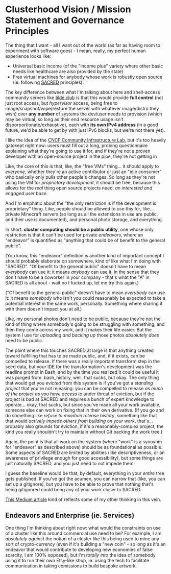 # Clusterhood Vision / Mission Statement and Governance Principles

The thing that I want - all I want out of the world (as far as having room to experiment with software goes) - I mean, really, my perfect human experience looks like:

- Universal basic income (of the "income plus" variety where other basic needs like healthcare are also provided by the state)
- Free virtual machines for anybody whose work is robustly open source (ie. following [SACRED][] principles).

[SACRED]: https://github.com/stuartpb/sacred-tenets

The key difference between what I'm talking about here and shell-access community servers like [tilde.club][] is that this would provide **full control** (not just root access, but *hypervisor* access, being free to image/snapshot/wipe/restore the server with whatever image/distro they wish) over **any number** of systems the dev/user needs to provision (which may be virtual, so long as their end resource usage isn't disporportionate/exhaustive), each with **its own IPv4 address** (in a good future, we'd be able to get by with just IPv6 blocks, but we're not there yet).

[tilde.club]: https://github.com/tildeclub/tilde.club

I like the idea of the [CNCF Community Infrastructure Lab][cncf/cluster], but it's too heavily gatekept right now: users must fill out a long, probing questionnaire explaining what they're going to use it for, and if they're not a proven developer with an open-source project in the pipe, they're not getting in

[cncf/cluster]: https://github.com/cncf/cluster

Like, the core of this is that, like, the "free VMs" thing... it should apply to *everyone*, whether they're an active contributor or just an "idle consumer" who basically only pulls other people's changes. So long as they're not using the VM for *proprietary development*, it should be free, because this allows for the *real* thing open source projects need: *an interested and engaged user base*.

And I'm emphatic about the "the only restriction is if the development is proprietary" thing. Like, people should be allowed to use this for, like... private Minecraft servers (so long as all the extensions in use are public, and their use is documented), and personal photo storage, and everything.

In short: **cluster computing should be a public utility**, one whose only restriction is that it can't be used for private *endeavors*, where an "endeavor" is quantified as "anything that could be of benefit to the general public".

(You know, this "endeavor" definition is another kind of important concept I should probably elaborate on somewhere, kind of like what I'm doing with "SACRED". "Of benefit to the general public" doesn't have to mean *everybody* can use it: it means *anybody* can use it, in the sense that they don't have to be a coworker in your company - that's what the "A" in SACRED is all about - wait no I fucked up, let me try this again.)

("Of benefit to the general public" doesn't have to mean *everybody* can use it: it means *somebody* who isn't you could reasonably be expected to take a potential interest in the same work, personally. Something where sharing it with them doesn't impact you at all.)

Like, my personal photos don't need to be public, because they're not the kind of thing where somebody's going to be struggling with something, and then they come across my work, and it makes their life easier. But the system I use for *uploading and backing up* those photos *absolutely does* need to be public.

The point where this touches SACRED at large is that anything created toward fulfilling that has to be made public, and, if it exists, can be compelled to release. If there was a really important transform step in the seed data, but your IDE for the transformation's development was the readline prompt in Bash, and by the time you realized it could be useful it was purged from .bash_history, well, that sucks, but okay. The only thing that would get you *evicted* from this system is if you've got a *standing project* that you're not releasing: you can be compelled to release *as much of the project as you have access to* under threat of eviction, but if the project is bad at SACRED and requires a bunch of expert knowledge to operate... okay, that sucks, but since you've made all your work available, someone else can work on fixing that in their own derivative. (If you go and do something like *refuse to maintain release history*, something like that that would *actively impede others from building on your work*, that's... probably also grounds for eviction, if it's a reasonably-complex project, the kind you really shouldn't try to maintain without Git backing the work tree.)

Again, the point is that all work on the system (where "work" is a synoynm for "endeavor" as described above) should be as foundational as possible. Some aspects of SACRED are limited by abilities (like descriptiveness, or an awareness of privilege enough for good accessibility), but some things are just naturally SACRED, and you just need to not impede them.

I guess the baseline would be that, by default, everything in your *entire* tree gets published. If you've got the acumen, you can narrow that (like, you can set up a gitignore), but you have to be able to prove that nothing that's being gitignored could bring any of your work closer to SACRED.

[This Medium article](https://medium.com/@jkriss/anti-capitalist-human-scale-software-and-why-it-matters-5936a372b9d) kind of reflects some of my other thinking in this vein.

## Endeavors and Enterprise (ie. Services)

One thing I'm thinking about right now: what would the constraints on use of a cluster like this around commercial use need to be? For example, I am *absolutely against* the notion of a cluster like this being used to mine any sort of crypto-currency (even if it's building a "new coin" - so long as it's an endeavor that would contribute to developing new economies of false scarcity, I am 100% opposed), but I'm *totally into* the idea of somebody using it to run their own Etsy-like shop, ie. using the tech to facilitate communication in taking comissions to build bespoke artwork.

